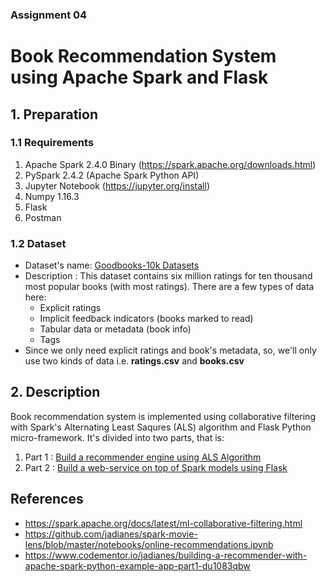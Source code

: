 ### Assignment 04
# Book Recommendation System using Apache Spark and Flask

## 1. Preparation
### 1.1 Requirements
1. Apache Spark 2.4.0 Binary (https://spark.apache.org/downloads.html)
2. PySpark 2.4.2 (Apache Spark Python API)
3. Jupyter Notebook (https://jupyter.org/install)
4. Numpy 1.16.3
5. Flask
6. Postman

### 1.2 Dataset
* Dataset's name: [Goodbooks-10k Datasets](https://github.com/zygmuntz/goodbooks-10k)
* Description : This dataset contains six million ratings for ten thousand most popular books (with most ratings). There are a few types of data here: 
    * Explicit ratings 
    * Implicit feedback indicators (books marked to read)
    * Tabular data or metadata (book info)
    * Tags
* Since we only need explicit ratings and book's metadata, so, we'll only use two kinds of data i.e. **ratings.csv** and **books.csv**

## 2. Description

Book recommendation system is implemented using collaborative filtering with Spark's Alternating Least Saqures (ALS) algorithm and Flask Python micro-framework. It's divided into two parts, that is:

1. Part 1 : [Build a recommender engine using ALS Algorithm](notebook/04%20-%20Recommendation%20System.ipynb) 
2. Part 2 : [Build a web-service on top of Spark models using Flask](recommendation-system/recommendation-system.md)

## References
* https://spark.apache.org/docs/latest/ml-collaborative-filtering.html
* https://github.com/jadianes/spark-movie-lens/blob/master/notebooks/online-recommendations.ipynb
* https://www.codementor.io/jadianes/building-a-recommender-with-apache-spark-python-example-app-part1-du1083qbw
